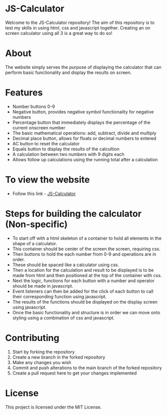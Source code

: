 # JS-Calculator

Welcome to the JS-Calculator repository!
The aim of this repository is to test my skills in using html, css and javascript together. Creating an on screen calculator using all 3 is a great way to do so!

# About

The website simply serves the purpose of displaying the calculator that can perform basic functionality and display the results on screen.

# Features

- Number buttons 0-9
- Negative button, provides negative symbol functionality for negative numbers
- Percentage button that immediately displays the percentage of the current onscreen number
- The basic mathematical operations: add, subtract, divide and multiply
- Decimal place button, allows for floats or decimal numbers to entered
- AC button to reset the calculator
- Equals button to display the results of the calcultion
- A calculation between two numbers with 9 digits each
- Allows follow up calculations using the running total after a calculation

# To view the website

- Follow this link - [JS-Calculator](https://raimeiraikiri.github.io/JS-Calculator/)

# Steps for building the calculator (Non-specific)

- To start off with a html skeleton of a container to hold all elements in the shape of a calculator.
- This container should be center of the screen the screen, requiring css.
- Then buttons to hold the each number from 0-9 and operations are in order.
- These should be spaced like a calculator using css.
- Then a location for the calculation and result to be displayed is to be made from html and then positioned at the top of the container with css.
- Next the logic, functions for each button with a number and operator should be made in javascript.
- Event listeners can then be added for the click of each button to call their corresponding function using javascript.
- The results of the functions should be displayed on the display screen using javascript.
- Once the basic functionality and structure is in order we can move onto styling using a combination of css and javascript.

# Contributing 

1. Start by forking the repository
2. Create a new branch in the forked repository
3. Make any changes you wish
4. Commit and push alterations to the main branch of the forked repository
5. Create a pull request here to get your changes implemented

# License 

This project is licensed under the MIT License.